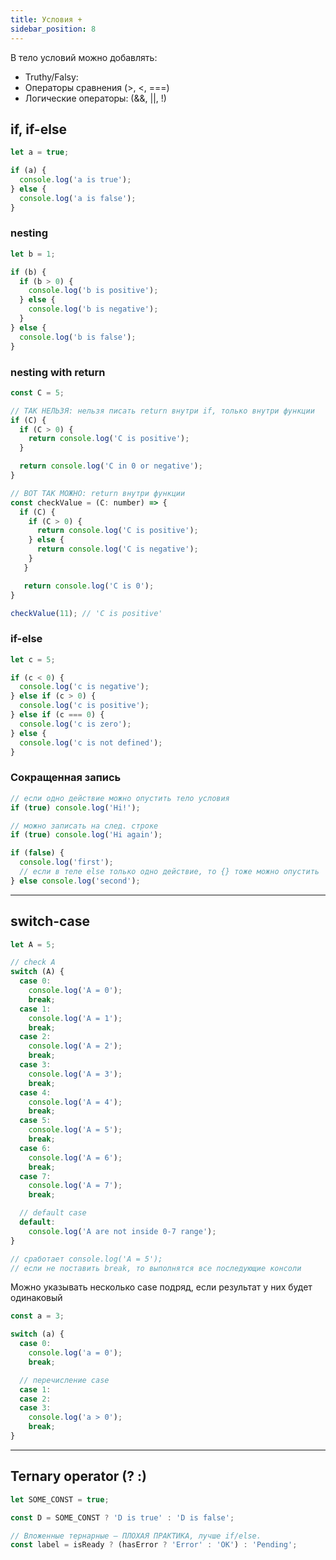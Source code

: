 ```yaml
---
title: Условия +
sidebar_position: 8
---
```


В тело условий можно добавлять:

- Truthy/Falsy:
- Операторы сравнения (>, <, ===)
- Логические операторы: (&&, ||, !)

## if, if-else

```js
let a = true;

if (a) {
  console.log('a is true');
} else {
  console.log('a is false');
}
```

### nesting

```js
let b = 1;

if (b) {
  if (b > 0) {
    console.log('b is positive');
  } else {
    console.log('b is negative');
  }
} else {
  console.log('b is false');
}
```

### nesting with return

```js
const C = 5;

// ТАК НЕЛЬЗЯ: нельзя писать return внутри if, только внутри функции
if (C) {
  if (C > 0) {
    return console.log('C is positive');
  }

  return console.log('C in 0 or negative');
}

// ВОТ ТАК МОЖНО: return внутри функции
const checkValue = (C: number) => {
  if (C) {
    if (C > 0) {
      return console.log('C is positive');
    } else {
      return console.log('C is negative');
    }
   }

   return console.log('C is 0');
}

checkValue(11); // 'C is positive'
```

### if-else

```js
let c = 5;

if (c < 0) {
  console.log('c is negative');
} else if (c > 0) {
  console.log('c is positive');
} else if (c === 0) {
  console.log('c is zero');
} else {
  console.log('c is not defined');
}
```

### Сокращенная запись

```js
// если одно действие можно опустить тело условия
if (true) console.log('Hi!');

// можно записать на след. строке
if (true) console.log('Hi again');

if (false) {
  console.log('first');
  // если в теле else только одно действие, то {} тоже можно опустить
} else console.log('second');
```

---

## switch-case

```js
let A = 5;

// check A
switch (A) {
  case 0:
    console.log('A = 0');
    break;
  case 1:
    console.log('A = 1');
    break;
  case 2:
    console.log('A = 2');
    break;
  case 3:
    console.log('A = 3');
    break;
  case 4:
    console.log('A = 4');
    break;
  case 5:
    console.log('A = 5');
    break;
  case 6:
    console.log('A = 6');
    break;
  case 7:
    console.log('A = 7');
    break;

  // default case
  default:
    console.log('A are not inside 0-7 range');
}

// сработает console.log('A = 5');
// если не поставить break, то выполнятся все последующие консоли
```

Можно указывать несколько case подряд, если результат у них будет одинаковый

```js
const a = 3;

switch (a) {
  case 0:
    console.log('a = 0');
    break;

  // перечисление case
  case 1:
  case 2:
  case 3:
    console.log('a > 0');
    break;
}
```

---

## Ternary operator (? :)

```js
let SOME_CONST = true;

const D = SOME_CONST ? 'D is true' : 'D is false';

// Вложенные тернарные — ПЛОХАЯ ПРАКТИКА, лучше if/else.
const label = isReady ? (hasError ? 'Error' : 'OK') : 'Pending';
```
